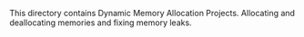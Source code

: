 This directory contains Dynamic Memory Allocation Projects.
Allocating and deallocating memories and fixing memory leaks.
